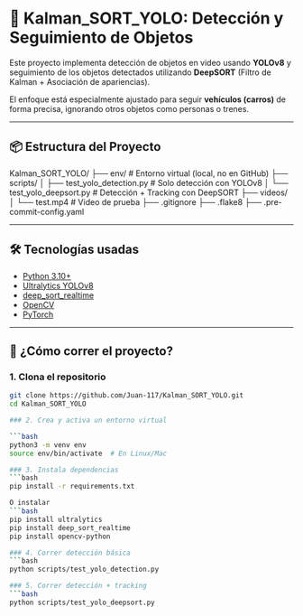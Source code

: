 # 🚀 Kalman_SORT_YOLO: Detección y Seguimiento de Objetos

Este proyecto implementa detección de objetos en video usando **YOLOv8** y seguimiento de los objetos detectados utilizando **DeepSORT** (Filtro de Kalman + Asociación de apariencias).

El enfoque está especialmente ajustado para seguir **vehículos (carros)** de forma precisa, ignorando otros objetos como personas o trenes.

---

## 📦 Estructura del Proyecto

Kalman_SORT_YOLO/
├── env/                     # Entorno virtual (local, no en GitHub)
├── scripts/
│   ├── test_yolo_detection.py   # Solo detección con YOLOv8
│   └── test_yolo_deepsort.py    # Detección + Tracking con DeepSORT
├── videos/
│   └── test.mp4              # Video de prueba
├── .gitignore
├── .flake8
├── .pre-commit-config.yaml


---

## 🛠 Tecnologías usadas

- [Python 3.10+](https://www.python.org/)
- [Ultralytics YOLOv8](https://github.com/ultralytics/ultralytics)
- [deep_sort_realtime](https://github.com/Lev0r/deep_sort_realtime)
- [OpenCV](https://opencv.org/)
- [PyTorch](https://pytorch.org/)

---

## 🚀 ¿Cómo correr el proyecto?

### 1. Clona el repositorio

```bash
git clone https://github.com/Juan-117/Kalman_SORT_YOLO.git
cd Kalman_SORT_YOLO

### 2. Crea y activa un entorno virtual

```bash
python3 -m venv env
source env/bin/activate  # En Linux/Mac

### 3. Instala dependencias
```bash
pip install -r requirements.txt

O instalar
```bash
pip install ultralytics
pip install deep_sort_realtime
pip install opencv-python

### 4. Correr detección básica
```bash
python scripts/test_yolo_detection.py

### 5. Correr detección + tracking
```bash
python scripts/test_yolo_deepsort.py



